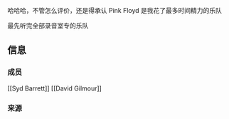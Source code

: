 哈哈哈，不管怎么评价，还是得承认 Pink Floyd 是我花了最多时间精力的乐队

最先听完全部录音室专的乐队

## 信息
### 成员
[[Syd Barrett]]
[[David Gilmour]]

### 来源
